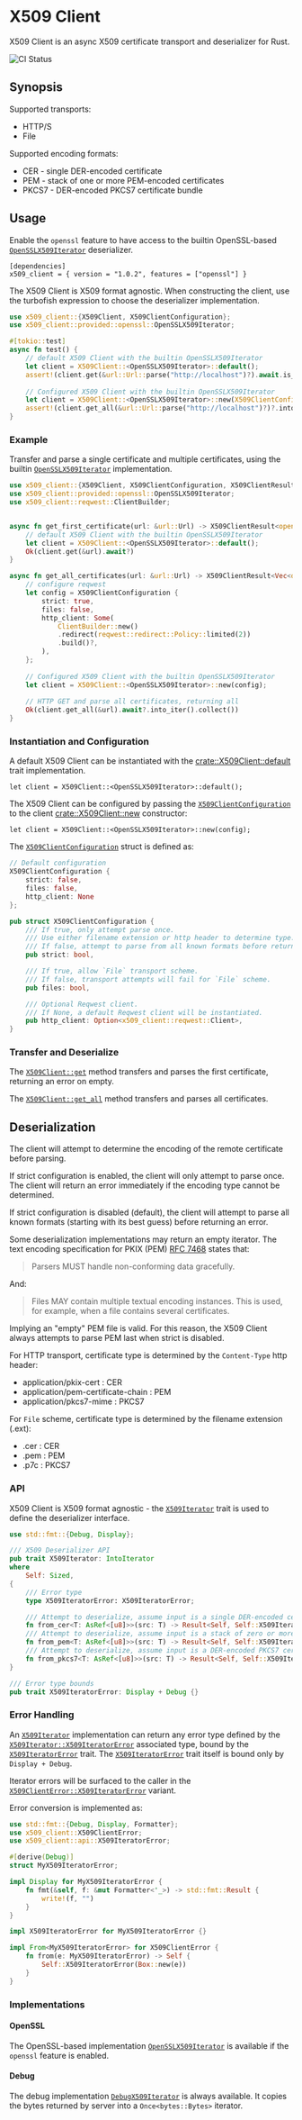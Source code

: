 # X509 Client

X509 Client is an async X509 certificate transport and deserializer for Rust.

![CI Status](https://github.com/merlincinematic/x509-client/actions/workflows/ci.yaml/badge.svg)

## Synopsis

Supported transports:

* HTTP/S
* File

Supported encoding formats:

* CER - single DER-encoded certificate
* PEM - stack of one or more PEM-encoded certificates
* PKCS7 - DER-encoded PKCS7 certificate bundle

## Usage

Enable the `openssl` feature to have access to the builtin OpenSSL-based [`OpenSSLX509Iterator`](crate::provided::openssl::OpenSSLX509Iterator) deserializer.

````text
[dependencies]
x509_client = { version = "1.0.2", features = ["openssl"] }
````

The X509 Client is X509 format agnostic. When constructing the client, use the turbofish expression to choose the deserializer implementation.

```` rust
use x509_client::{X509Client, X509ClientConfiguration};
use x509_client::provided::openssl::OpenSSLX509Iterator;

#[tokio::test]
async fn test() {    
    // default X509 Client with the builtin OpenSSLX509Iterator 
    let client = X509Client::<OpenSSLX509Iterator>::default();    
    assert!(client.get(&url::Url::parse("http://localhost")?).await.is_ok());
    
    // Configured X509 Client with the builtin OpenSSLX509Iterator
    let client = X509Client::<OpenSSLX509Iterator>::new(X509ClientConfiguration::default());
    assert!(client.get_all(&url::Url::parse("http://localhost")?)?.into_inter().len() >= 0);
}
````

### Example

Transfer and parse a single certificate and multiple certificates, using the builtin [`OpenSSLX509Iterator`](crate::provided::openssl::OpenSSLX509Iterator) implementation.

```` rust
use x509_client::{X509Client, X509ClientConfiguration, X509ClientResult};
use x509_client::provided::openssl::OpenSSLX509Iterator;
use x509_client::reqwest::ClientBuilder;


async fn get_first_certificate(url: &url::Url) -> X509ClientResult<openssl::x509::X509> {
    // default X509 Client with the builtin OpenSSLX509Iterator 
    let client = X509Client::<OpenSSLX509Iterator>::default();    
    Ok(client.get(&url).await?)    
}

async fn get_all_certificates(url: &url::Url) -> X509ClientResult<Vec<openssl::x509::X509>> {
    // configure reqwest
    let config = X509ClientConfiguration {
        strict: true,
        files: false,
        http_client: Some(
            ClientBuilder::new()
            .redirect(reqwest::redirect::Policy::limited(2))
            .build()?,
        ),
    };
        
    // Configured X509 Client with the builtin OpenSSLX509Iterator
    let client = X509Client::<OpenSSLX509Iterator>::new(config);
            
    // HTTP GET and parse all certificates, returning all
    Ok(client.get_all(&url).await?.into_iter().collect())    
}
````

### Instantiation and Configuration

A default X509 Client can be instantiated with the [crate::X509Client::default](crate::X509Client::default) trait implementation.

```` text
let client = X509Client::<OpenSSLX509Iterator>::default();
````

The X509 Client can be configured by passing the [`X509ClientConfiguration`](crate::X509ClientConfiguration) to the client [crate::X509Client::new](crate::X509Client::new) constructor:

```` text
let client = X509Client::<OpenSSLX509Iterator>::new(config);
````

The  [`X509ClientConfiguration`](crate::X509ClientConfiguration) struct is defined as:

```` rust
// Default configuration
X509ClientConfiguration {
    strict: false,
    files: false,
    http_client: None
};

pub struct X509ClientConfiguration {
    /// If true, only attempt parse once. 
    /// Use either filename extension or http header to determine type.
    /// If false, attempt to parse from all known formats before returning error.
    pub strict: bool,

    /// If true, allow `File` transport scheme.
    /// If false, transport attempts will fail for `File` scheme.
    pub files: bool,

    /// Optional Reqwest client.
    /// If None, a default Reqwest client will be instantiated.
    pub http_client: Option<x509_client::reqwest::Client>,
}
````

### Transfer and Deserialize

The [`X509Client::get`](crate::X509Client::get) method transfers and parses the first certificate, returning an error on empty.

The [`X509Client::get_all`](crate::X509Client::get_all) method transfers and parses all certificates.

## Deserialization

The client will attempt to determine the encoding of the remote certificate before parsing.

If strict configuration is enabled, the client will only attempt to parse once. The client will return an error immediately if the encoding type cannot be determined.

If strict configuration is disabled (default), the client will attempt to parse all known formats (starting with its best guess) before returning an error.

Some deserialization implementations may return an empty iterator. The text encoding specification for PKIX (PEM) [RFC 7468](https://www.rfc-editor.org/rfc/rfc7468) states that:

> Parsers MUST handle non-conforming data gracefully.

And:

> Files MAY contain multiple textual encoding instances.  This is used,
for example, when a file contains several certificates.

Implying an "empty" PEM file is valid. For this reason, the X509 Client always attempts to parse PEM last when strict is disabled.

For HTTP transport, certificate type is determined by the `Content-Type` http header:
* application/pkix-cert : CER
* application/pem-certificate-chain : PEM
* application/pkcs7-mime : PKCS7

For `File` scheme, certificate type is determined by the filename extension (.ext):
* .cer : CER
* .pem : PEM
* .p7c : PKCS7

### API

X509 Client is X509 format agnostic - the [`X509Iterator`](crate::api::X509Iterator) trait is used to define the deserializer interface.

```` rust
use std::fmt::{Debug, Display};

/// X509 Deserializer API
pub trait X509Iterator: IntoIterator
where
    Self: Sized,
{
    /// Error type
    type X509IteratorError: X509IteratorError;

    /// Attempt to deserialize, assume input is a single DER-encoded certificate
    fn from_cer<T: AsRef<[u8]>>(src: T) -> Result<Self, Self::X509IteratorError>;
    /// Attempt to deserialize, assume input is a stack of zero or more PEM-encoded certificates
    fn from_pem<T: AsRef<[u8]>>(src: T) -> Result<Self, Self::X509IteratorError>;
    /// Attempt to deserialize, assume input is a DER-encoded PKCS7 certificate bundle
    fn from_pkcs7<T: AsRef<[u8]>>(src: T) -> Result<Self, Self::X509IteratorError>;
}

/// Error type bounds
pub trait X509IteratorError: Display + Debug {}
````

### Error Handling 

An [`X509Iterator`](crate::api::X509Iterator) implementation can return any error type defined by the [`X509Iterator::X509IteratorError`](crate::api::X509Iterator::X509IteratorError) associated type, bound by the [`X509IteratorError`](crate::api::X509IteratorError) trait. The [`X509IteratorError`](crate::api::X509IteratorError) trait itself is bound only by `Display + Debug`.

Iterator errors will be surfaced to the caller in the [`X509ClientError::X509IteratorError`](crate::X509ClientError::X509IteratorError) variant.

Error conversion is implemented as:
```` rust
use std::fmt::{Debug, Display, Formatter};
use x509_client::X509ClientError;
use x509_client::api::X509IteratorError;

#[derive(Debug)]
struct MyX509IteratorError;

impl Display for MyX509IteratorError {
    fn fmt(&self, f: &mut Formatter<'_>) -> std::fmt::Result {
        write!(f, "")
    }
}

impl X509IteratorError for MyX509IteratorError {}

impl From<MyX509IteratorError> for X509ClientError {
    fn from(e: MyX509IteratorError) -> Self {
        Self::X509IteratorError(Box::new(e))
    }
}
````

### Implementations

#### OpenSSL

The OpenSSL-based implementation [`OpenSSLX509Iterator`](crate::provided::openssl::OpenSSLX509Iterator) is available if the `openssl` feature is enabled.

#### Debug

The debug implementation [`DebugX509Iterator`](crate::provided::debug::DebugX509Iterator) is always available. It copies the bytes returned by server into a `Once<bytes::Bytes>` iterator.


